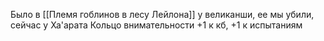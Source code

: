 Было в [[Племя гоблинов в лесу Лейлона]] у великанши, ее мы убили, сейчас у Ха'арата
Кольцо внимательности +1 к кб, +1 к испытаниям